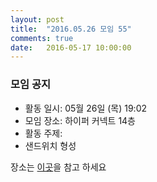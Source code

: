 ```yaml
---
layout: post
title:  "2016.05.26 모임 55"
comments: true
date:   2016-05-17 10:00:00
---
```


### 모임 공지

- 활동 일시: 05월 26일 (목) 19:02
- 모임 장소: 하이퍼 커넥트 14층
- 활동 주제: 
- 샌드위치 형성

장소는 [이곳](http://career.hpcnt.com/)을 참고 하세요
